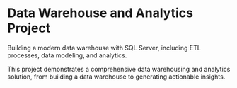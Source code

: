 # Data Warehouse and Analytics Project

Building a modern data warehouse with SQL Server, including ETL processes, data modeling, and analytics.

This project demonstrates a comprehensive data warehousing and analytics solution, from building a data warehouse to generating actionable insights.
